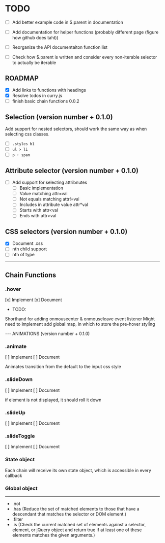 # TODO

- [ ] Add better example code in $.parent in documentation
- [ ] Add documentation for helper functions (probably different page (figure how github does taht))
- [ ] Reorganize the API documentaiton function list

- [ ] Check how $.parent is written and consider every non-iterable selector to actually be iterable

## ROADMAP

- [x] Add links to functions with headings
- [x] Resolve todos in curry.js
- [ ] finish basic chain functions 0.0.2

## Selection (version number + 0.1.0)

Add support for nested selectors, should work the same way as when selecting css classes.

- [ ] `.styles h1`
- [ ] `ul > li`
- [ ] `p + span`

## Attribute selector (version number + 0.1.0)

- [ ] Add support for selecting attribnutes
  - [ ] Basic implementation
  - [ ] Value matching attr=val
  - [ ] Not equals matching attr!=val
  - [ ] Includes in attribute value attr\*val
  - [ ] Starts with attr<val
  - [ ] Ends with attr>val

## CSS selectors (version number + 0.1.0)

- [x] Document .css
- [ ] nth child support
- [ ] nth of type

---

## Chain Functions

### .hover

[x] Implement
[x] Document

- TODO:

Shorthand for adding onmouseenter & onmouseleave event listener
Might need to implement add global map, in which to store the pre-hover styling

--- ANIMATIONS (version number + 0.1.0)

### .animate

[ ] Implement
[ ] Document

Animates transition from the default to the input css style

### .slideDown

[ ] Implement
[ ] Document

if element is not displayed, it should roll it down

### .slideUp

[ ] Implement
[ ] Document

### .slideToggle

[ ] Implement
[ ] Document

### State object

Each chain will receive its own state object, which is accessible in every callback

### Global object

---

- .not
- .has (Reduce the set of matched elements to those that have a descendant that matches the selector or DOM element.)
- .filter
- .is (Check the current matched set of elements against a selector, element, or jQuery object and return true if at least one of these elements matches the given arguments.)
